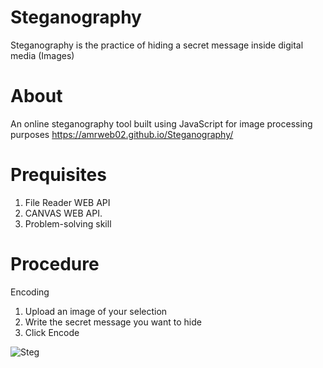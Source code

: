 # Steganography
Steganography is the practice of hiding a secret message inside digital media (Images)

# About
An online steganography tool built using JavaScript for image processing purposes
https://amrweb02.github.io/Steganography/

# Prequisites
1. File Reader WEB API
2. CANVAS WEB API.
3. Problem-solving skill
   
# Procedure
  Encoding
  1. Upload an image of your selection
  2. Write the secret message you want to hide
  3. Click Encode
     
![Steg](https://github.com/user-attachments/assets/16a57c0d-745c-4044-a0b5-115e7f2856f7)
